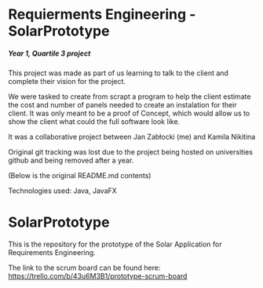 # Requierments Engineering - SolarPrototype

##### Year 1, Quartile 3 project



This project was made as part of us learning to talk to the client and complete their vision for the project.

We were tasked to create from scrapt a program to help the client estimate the cost and number of panels needed to create an instalation for their client. It was only meant to be a proof of Concept, which would allow us to show the client what could the full software look like.



It was a collaborative project between Jan Zabłocki (me) and Kamila Nikitina



Original git tracking was lost due to the project being hosted on universities github and being removed after a year.

(Below is the original README.md contents)



Technologies used: Java, JavaFX

# 

# SolarPrototype

This is the repository for the prototype of the Solar Application for Requirements Engineering.

The link to the scrum board can be found here: https://trello.com/b/43u6M3B1/prototype-scrum-board


